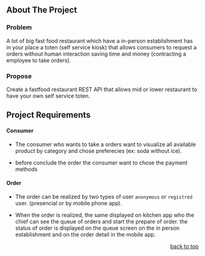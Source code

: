 <a name="readme-top"></a>
## About The Project

### Problem
A lot of big fast food restaurant which have a in-person establishment has in your place a toten (self service kiosk) that allows consumers to request a orders without human interaction saving time and money (contracting a employee to take orders).

### Propose
Create a fastfood restaurant REST API that allows mid or lower restaurant to have your own self service toten.

## Project Requirements

#### Consumer
- The consumer who wants to take a orders want to visualize all available product by category and chose preferecies (ex: soda without ice).

- before conclude the order the consumer want to chose the payment methods

#### Order
- The order can be realized by two types of user `anonymous` or `registred` user. (presencial or by mobile phone app).

- When the order is realized, the same displayed on kitchen app who the chief can see the queue of orders and start the prepare of order. the status of order is displayed on the queue screen on the in person establishment and on the order detail in the mobile app.


<p align="right"><a href="#readme-top">back to top</a></p>